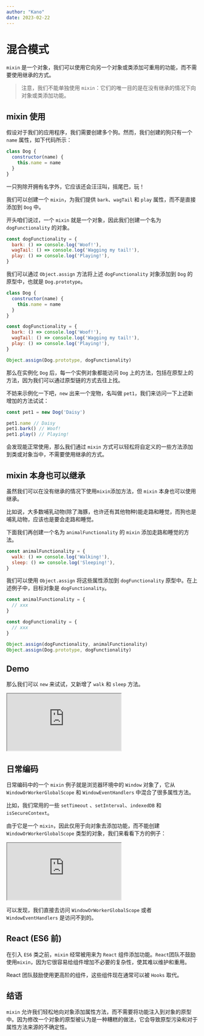 ```yaml
---
author: "Kano"
date: 2023-02-22
---
```


# 混合模式

`mixin` 是一个对象，我们可以使用它向另一个对象或类添加可重用的功能，而不需要使用继承的方式。

> 注意，我们不能单独使用 `mixin`：它们的唯一目的是在没有继承的情况下向对象或类添加功能。

## mixin 使用

假设对于我们的应用程序，我们需要创建多个狗。然而，我们创建的狗只有一个 `name` 属性，如下代码所示：

```js
class Dog {
  constructor(name) {
    this.name = name
  }
}
```

一只狗除开拥有名字外，它应该还会汪汪叫，摇尾巴，玩！

我们可以创建一个 `mixin`，为我们提供 `bark`、`wagTail` 和 `play` 属性，而不是直接添加到 `Dog` 中。

开头咱们说过，一个 `mixin` 就是一个对象，因此我们创建一个名为 `dogFunctionality` 的对象。

```js
const dogFunctionality = {
  bark: () => console.log('Woof!'),
  wagTail: () => console.log('Wagging my tail!'),
  play: () => console.log('Playing!'),
}
```

我们可以通过 `Object.assign` 方法将上述 `dogFunctionality` 对象添加到 `Dog` 的原型中，也就是 `Dog.prototype`。

```js
class Dog {
  constructor(name) {
    this.name = name
  }
}

const dogFunctionality = {
  bark: () => console.log('Woof!'),
  wagTail: () => console.log('Wagging my tail!'),
  play: () => console.log('Playing!'),
}

Object.assign(Dog.prototype, dogFunctionality)
```

那么在实例化 `Dog` 后，每一个实例对象都能访问 `Dog` 上的方法，包括在原型上的方法，因为我们可以通过原型链的方式去往上找。

不妨来示例化一下吧，`new` 出来一个宠物，名叫做 `pet1`，我们来访问一下上述新增加的方法试试：

```js
const pet1 = new Dog('Daisy')

pet1.name // Daisy
pet1.bark() // Woof!
pet1.play() // Playing!
```

会发现能正常使用，那么我们通过 `mixin` 方式可以轻松将自定义的一些方法添加到类或对象当中，不需要使用继承的方式。

## mixin 本身也可以继承

虽然我们可以在没有继承的情况下使用`mixin`添加方法，但 `mixin` 本身也可以使用继承。

比如说，大多数哺乳动物(除了海豚，也许还有其他物种)能走路和睡觉，而狗也是哺乳动物，应该也是要会走路和睡觉。

下面我们再创建一个名为 `animalFunctionality` 的 `mixin` 添加走路和睡觉的方法。

```js
const animalFunctionality = {
  walk: () => console.log('Walking!'),
  sleep: () => console.log('Sleeping!'),
}
```

我们可以使用 `Object.assign` 将这些属性添加到 `dogFunctionality` 原型中。在上述例子中，目标对象是 `dogFunctionality`。

```js
const animalFunctionality = {
  // xxx
}

const dogFunctionality = {
  // xxx
}

Object.assign(dogFunctionality, animalFunctionality)
Object.assign(Dog.prototype, dogFunctionality)
```

## Demo

那么我们可以 `new` 来试试，又新增了 `walk` 和 `sleep` 方法。

<iframe src='https://stackblitz.com/edit/mixin-pattern-demo?devToolsHeight=33&embed=1&file=index.js'></iframe>

## 日常编码

日常编码中的一个 `mixin` 例子就是浏览器环境中的 `Window` 对象了，它从 `WindowOrWorkerGlobalScope` 和 `WindowEventHandlers` 中混合了很多属性方法。

比如，我们常用的一些 `setTimeout` 、`setInterval`、`indexedDB` 和 `isSecureContext`。

由于它是一个 `mixin`，因此仅用于向对象去添加功能，而不能创建 `WindowOrWorkerGlobalScope` 类型的对象，我们来看看下方的例子：

<iframe src='https://stackblitz.com/edit/mixin-pattern-window-demo?ctl=1&devToolsHeight=33&embed=1&file=index.js'></iframe>

可以发现，我们直接去访问 `WindowOrWorkerGlobalScope` 或者 `WindowEventHandlers` 是访问不到的。

## React (ES6 前)

在引入 `ES6` 类之前，`mixin` 经常被用来为 `React` 组件添加功能。`React`团队不鼓励使用`mixin`，因为它很容易给组件增加不必要的复杂性，使其难以维护和重用。

React 团队鼓励使用更高阶的组件，这些组件现在通常可以被 `Hooks` 取代。

## 结语

`mixin` 允许我们轻松地向对象添加属性方法，而不需要将功能注入到对象的原型中。因为修改一个对象的原型被认为是一种糟糕的做法，它会导致原型污染和对于属性方法来源的不确定性。
